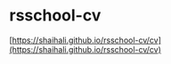 # rsschool-cv

[https://shaihali.github.io/rsschool-cv/cv](https://shaihali.github.io/rsschool-cv/cv)
